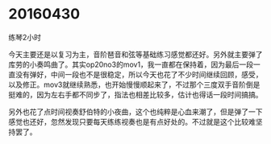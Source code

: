 # 20160430

练琴2小时

今天主要还是以复习为主，音阶琶音和弦等基础练习感觉都还好。另外就主要弹了库劳的小奏鸣曲了。其实op20no3的mov1，我一直都在保持着，因为最后一段一直没有弹好，中间一段也不是很稳定，所以今天也花了不少时间继续回顾，感受，以及修正。mov3就继续熟悉，也开始慢慢顺起来了，不过那个三度双手音阶倒是挺难的，因为左右手都不同步了，指法也相差比较多，估计也得话一段时间搞搞。

另外也花了点时间视奏舒伯特的小夜曲，这个也纯粹是心血来潮了，但是弹了一下感觉也还好，忽然发现只要每天练练视奏也是有点好处的。不过就是这个比较难坚持罢了。